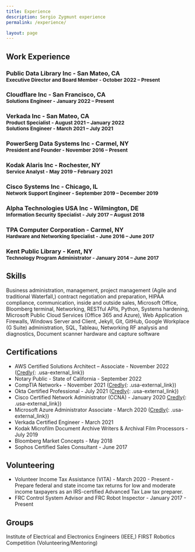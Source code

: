 ```yaml
---
title: Experience
description: Sergio Zygmunt experience
permalink: /experience/

layout: page
---
```


## Work Experience

### Public Data Library Inc - San Mateo, CA <br><sup>Executive Director and Board Member - October 2022 – Present</sup>

### Cloudflare Inc - San Francisco, CA <br><sup>Solutions Engineer - January 2022 – Present</sup>

### Verkada Inc - San Mateo, CA <br><sup>Product Specialist - August 2021 – January 2022</sup><br><sup>Solutions Engineer - March 2021 – July 2021</sup>

### PowerSerg Data Systems Inc - Carmel, NY <br><sup>President and Founder - November 2016 – Present</sup>

### Kodak Alaris Inc - Rochester, NY <br><sup>Service Analyst - May 2019 – February 2021</sup>

### Cisco Systems Inc - Chicago, IL <br><sup>Network Support Engineer - September 2019 – December 2019</sup>

### Alpha Technologies USA Inc - Wilmington, DE <br><sup>Information Security Specialist - July 2017 – August 2018</sup>

### TPA Computer Corporation - Carmel, NY <br><sup>Hardware and Networking Specialist - June 2016 – June 2017</sup>

### Kent Public Library - Kent, NY <br><sup>Technology Program Administrator - January 2014 – June 2017</sup>

##  Skills
Business administration, management, project management (Agile and traditional Waterfall,) contract negotiation and preparation, HIPAA compliance, communication, inside and outside sales, Microsoft Office, Bloomberg terminal, Networking, RESTful APIs, Python, Systems hardening, Microsoft Public Cloud Services (Office 365 and Azure), Web Application Firewalls, Windows Server and Client, Jekyll, Git, GitHub, Google Workplace (G Suite) administration, SQL, Tableau, Networking RF analysis and diagnostics, Document scanner hardware and capture software

## Certifications
+ AWS Certified Solutions Architect – Associate - November 2022 ([Credly](https://www.credly.com/badges/e83208b3-caaa-4267-9a57-39e27a04efe9/public_url){: .usa-external_link})
+ Notary Public - State of California - September 2022
+ CompTIA Network+ - November 2021 ([Credly](https://www.credly.com/earner/earned/badge/29a0fcc5-76ff-4814-be95-53428176ee4b){: .usa-external_link})
+ Okta Certified Professional - July 2021 ([Credly](https://www.credly.com/badges/ce6f0c89-000d-4ce4-93c1-00b4ee71ad52){: .usa-external_link})
+ Cisco Certified Network Administrator (CCNA) - January 2020 [Credly](https://www.credly.com/badges/87b17e72-8254-440b-a66a-f7c978e43da2){: .usa-external_link})
+ Microsoft Azure Administrator Associate - March 2020 ([Credly](https://www.credly.com/badges/760f3411-aa3e-4452-83b9-6f251da320ce){: .usa-external_link})
+ Verkada Certified Engineer - March 2021
+ Kodak Microfilm Document Archive Writers & Archival Film Processors - July 2019
+ Bloomberg Market Concepts - May 2018
+ Sophos Certified Sales Consultant - June 2017

## Volunteering
+ Volunteer Income Tax Assistance (VITA) - March 2020 - Present - Prepare federal and state income tax returns for low and moderate income taxpayers as an IRS-certified Advanced Tax Law tax preparer.
+ FRC Control System Advisor and FRC Robot Inspector - January 2017 - Present

## Groups
Institute of Electrical and Electronics Engineers (IEEE,) FIRST Robotics Competition (Volunteering/Mentoring)

